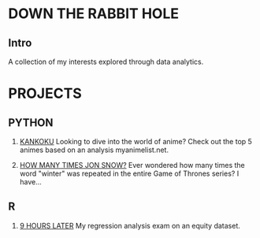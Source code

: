 # DOWN THE RABBIT HOLE  

## Intro
A collection of my interests explored through data analytics.

# PROJECTS

## PYTHON
1. [KANKOKU](https://github.com/AnneLynsha/Down-The-Rabbit-Hole/blob/main/Kankoku.ipynb)
Looking to dive into the world of anime? Check out the top 5 animes based on an analysis myanimelist.net.

2. [HOW MANY TIMES JON SNOW?](https://github.com/AnneLynsha/Down-The-Rabbit-Hole/blob/main/HOW-MANY-TIMES-JON-SOW.ipynb)
Ever wondered how many times the word "winter" was repeated in the entire Game of Thrones series? I have... 

## R 
1. [9 HOURS LATER](https://github.com/AnneLynsha/Down-The-Rabbit-Hole/blob/main/Equity-Analysis.R)
My regression analysis exam on an equity dataset.
